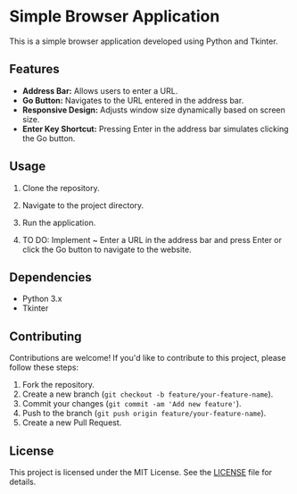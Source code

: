 # Simple Browser Application

This is a simple browser application developed using Python and Tkinter.

## Features

- **Address Bar:** Allows users to enter a URL.
- **Go Button:** Navigates to the URL entered in the address bar.
- **Responsive Design:** Adjusts window size dynamically based on screen size.
- **Enter Key Shortcut:** Pressing Enter in the address bar simulates clicking the Go button.

## Usage

1. Clone the repository.


2. Navigate to the project directory.


3. Run the application.


4. TO DO: Implement ~ Enter a URL in the address bar and press Enter or click the Go button to navigate to the website.

## Dependencies

- Python 3.x
- Tkinter

## Contributing

Contributions are welcome! If you'd like to contribute to this project, please follow these steps:

1. Fork the repository.
2. Create a new branch (`git checkout -b feature/your-feature-name`).
3. Commit your changes (`git commit -am 'Add new feature'`).
4. Push to the branch (`git push origin feature/your-feature-name`).
5. Create a new Pull Request.

## License

This project is licensed under the MIT License. See the [LICENSE](LICENSE) file for details.

